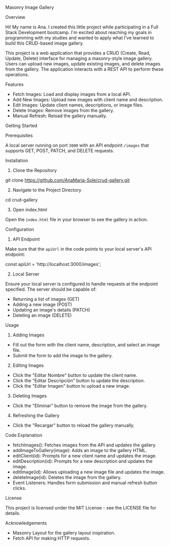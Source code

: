 Masonry Image Gallery

Overview

Hi! My name is Ana. I created this little project while participating in a Full Stack Development bootcamp. I'm excited about reaching my goals in programming with my studies and wanted to apply what I've learned to build this CRUD-based image gallery.

This project is a web application that provides a CRUD (Create, Read, Update, Delete) interface for managing a masonry-style image gallery. Users can upload new images, update existing images, and delete images from the gallery. The application interacts with a REST API to perform these operations.

Features

 - Fetch Images: Load and display images from a local API.
 - Add New Images: Upload new images with client name and description.
 - Edit Images: Update client names, descriptions, or image files.
 - Delete Images: Remove images from the gallery.
 - Manual Refresh: Reload the gallery manually.

Getting Started

Prerequisites

A local server running on port `3000` with an API endpoint `/images` that supports GET, POST, PATCH, and DELETE requests.

Installation

1. Clone the Repository

git clone https://github.com/AnaMaria-Sole/crud-gallery.git

2. Navigate to the Project Directory

cd crud-gallery

3. Open index.html

Open the `index.html` file in your browser to see the gallery in action.


Configuration

1. API Endpoint

Make sure that the `apiUrl` in the code points to your local server's API endpoint:

const apiUrl = 'http://localhost:3000/images';

2. Local Server

Ensure your local server is configured to handle requests at the endpoint specified. The server should be capable of:

  - Returning a list of images (GET)
  - Adding a new image (POST)
  - Updating an image's details (PATCH)
  - Deleting an image (DELETE)

  
Usage

1. Adding Images

  - Fill out the form with the client name, description, and select an image file.
  - Submit the form to add the image to the gallery.
  
2. Editing Images

 - Click the "Editar Nombre" button to update the client name.
 - Click the "Editar Descripción" button to update the description.
 - Click the "Editar Imagen" button to upload a new image.
   
3. Deleting Images

 - Click the "Eliminar" button to remove the image from the gallery.
   
4. Refreshing the Gallery

 - Click the "Recargar" button to reload the gallery manually.

   
Code Explanation

 - fetchImages(): Fetches images from the API and updates the gallery.
 - addImageToGallery(image): Adds an image to the gallery HTML.
 - editClient(id): Prompts for a new client name and updates the image.
 - editDescription(id): Prompts for a new description and updates the image.
 - editImage(id): Allows uploading a new image file and updates the image.
 - deleteImage(id): Deletes the image from the gallery.
 - Event Listeners: Handles form submission and manual refresh button clicks.

   
License

This project is licensed under the MIT License - see the LICENSE file for details.

Acknowledgements

 - Masonry Layout for the gallery layout inspiration.
 - Fetch API for making HTTP requests.
